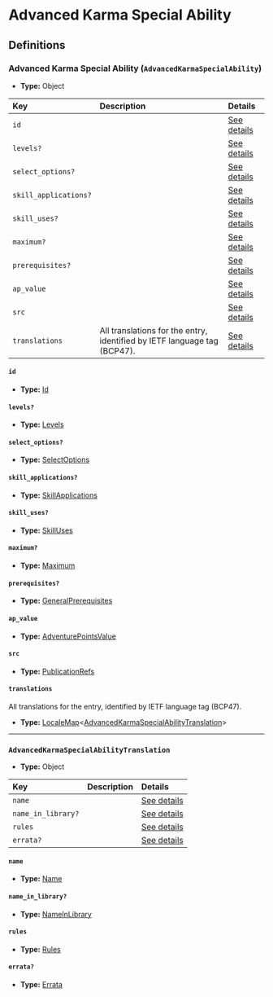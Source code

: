 # Advanced Karma Special Ability

## Definitions

### <a name="AdvancedKarmaSpecialAbility"></a> Advanced Karma Special Ability (`AdvancedKarmaSpecialAbility`)

- **Type:** Object

Key | Description | Details
:-- | :-- | :--
`id` |  | <a href="#AdvancedKarmaSpecialAbility/id">See details</a>
`levels?` |  | <a href="#AdvancedKarmaSpecialAbility/levels">See details</a>
`select_options?` |  | <a href="#AdvancedKarmaSpecialAbility/select_options">See details</a>
`skill_applications?` |  | <a href="#AdvancedKarmaSpecialAbility/skill_applications">See details</a>
`skill_uses?` |  | <a href="#AdvancedKarmaSpecialAbility/skill_uses">See details</a>
`maximum?` |  | <a href="#AdvancedKarmaSpecialAbility/maximum">See details</a>
`prerequisites?` |  | <a href="#AdvancedKarmaSpecialAbility/prerequisites">See details</a>
`ap_value` |  | <a href="#AdvancedKarmaSpecialAbility/ap_value">See details</a>
`src` |  | <a href="#AdvancedKarmaSpecialAbility/src">See details</a>
`translations` | All translations for the entry, identified by IETF language tag (BCP47). | <a href="#AdvancedKarmaSpecialAbility/translations">See details</a>

#### <a name="AdvancedKarmaSpecialAbility/id"></a> `id`

- **Type:** <a href="#Id">Id</a>

#### <a name="AdvancedKarmaSpecialAbility/levels"></a> `levels?`

- **Type:** <a href="#Levels">Levels</a>

#### <a name="AdvancedKarmaSpecialAbility/select_options"></a> `select_options?`

- **Type:** <a href="#SelectOptions">SelectOptions</a>

#### <a name="AdvancedKarmaSpecialAbility/skill_applications"></a> `skill_applications?`

- **Type:** <a href="#SkillApplications">SkillApplications</a>

#### <a name="AdvancedKarmaSpecialAbility/skill_uses"></a> `skill_uses?`

- **Type:** <a href="#SkillUses">SkillUses</a>

#### <a name="AdvancedKarmaSpecialAbility/maximum"></a> `maximum?`

- **Type:** <a href="#Maximum">Maximum</a>

#### <a name="AdvancedKarmaSpecialAbility/prerequisites"></a> `prerequisites?`

- **Type:** <a href="../_Prerequisite.md#GeneralPrerequisites">GeneralPrerequisites</a>

#### <a name="AdvancedKarmaSpecialAbility/ap_value"></a> `ap_value`

- **Type:** <a href="#AdventurePointsValue">AdventurePointsValue</a>

#### <a name="AdvancedKarmaSpecialAbility/src"></a> `src`

- **Type:** <a href="../source/_PublicationRef.md#PublicationRefs">PublicationRefs</a>

#### <a name="AdvancedKarmaSpecialAbility/translations"></a> `translations`

All translations for the entry, identified by IETF language tag (BCP47).

- **Type:** <a href="../_LocaleMap.md#LocaleMap">LocaleMap</a>&lt;<a href="#AdvancedKarmaSpecialAbilityTranslation">AdvancedKarmaSpecialAbilityTranslation</a>&gt;

---

### <a name="AdvancedKarmaSpecialAbilityTranslation"></a> `AdvancedKarmaSpecialAbilityTranslation`

- **Type:** Object

Key | Description | Details
:-- | :-- | :--
`name` |  | <a href="#AdvancedKarmaSpecialAbilityTranslation/name">See details</a>
`name_in_library?` |  | <a href="#AdvancedKarmaSpecialAbilityTranslation/name_in_library">See details</a>
`rules` |  | <a href="#AdvancedKarmaSpecialAbilityTranslation/rules">See details</a>
`errata?` |  | <a href="#AdvancedKarmaSpecialAbilityTranslation/errata">See details</a>

#### <a name="AdvancedKarmaSpecialAbilityTranslation/name"></a> `name`

- **Type:** <a href="#Name">Name</a>

#### <a name="AdvancedKarmaSpecialAbilityTranslation/name_in_library"></a> `name_in_library?`

- **Type:** <a href="#NameInLibrary">NameInLibrary</a>

#### <a name="AdvancedKarmaSpecialAbilityTranslation/rules"></a> `rules`

- **Type:** <a href="#Rules">Rules</a>

#### <a name="AdvancedKarmaSpecialAbilityTranslation/errata"></a> `errata?`

- **Type:** <a href="../source/_Erratum.md#Errata">Errata</a>
